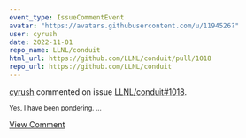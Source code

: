 ```yaml
---
event_type: IssueCommentEvent
avatar: "https://avatars.githubusercontent.com/u/1194526?"
user: cyrush
date: 2022-11-01
repo_name: LLNL/conduit
html_url: https://github.com/LLNL/conduit/pull/1018
repo_url: https://github.com/LLNL/conduit
---
```


<a href='https://github.com/cyrush' target='_blank'>cyrush</a> commented on issue <a href='https://github.com/LLNL/conduit/pull/1018' target='_blank'>LLNL/conduit#1018</a>.

<small>Yes, I have been pondering....</small>

<a href='https://github.com/LLNL/conduit/pull/1018' target='_blank'>View Comment</a>